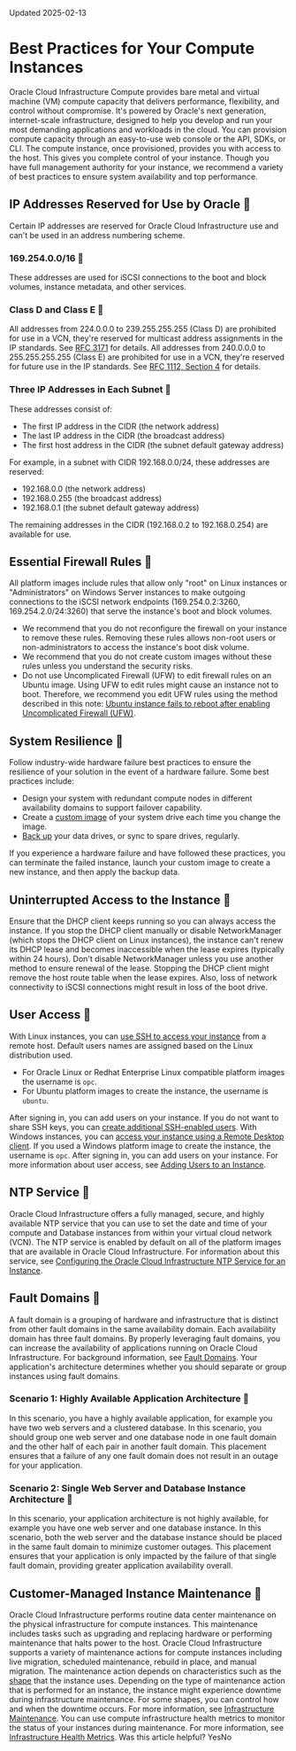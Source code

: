 Updated 2025-02-13
# Best Practices for Your Compute Instances
Oracle Cloud Infrastructure Compute provides bare metal and virtual machine (VM) compute capacity that delivers performance, flexibility, and control without compromise. It's powered by Oracle's next generation, internet-scale infrastructure, designed to help you develop and run your most demanding applications and workloads in the cloud.
You can provision compute capacity through an easy-to-use web console or the API, SDKs, or CLI. The compute instance, once provisioned, provides you with access to the host. This gives you complete control of your instance.
Though you have full management authority for your instance, we recommend a variety of best practices to ensure system availability and top performance. 
## IP Addresses Reserved for Use by Oracle 🔗 
Certain IP addresses are reserved for Oracle Cloud Infrastructure use and can't be used in an address numbering scheme.
### 169.254.0.0/16 🔗 
These addresses are used for iSCSI connections to the boot and block volumes, instance metadata, and other services.
### Class D and Class E 🔗 
All addresses from 224.0.0.0 to 239.255.255.255 (Class D) are prohibited for use in a VCN, they're reserved for multicast address assignments in the IP standards. See [RFC 3171](https://tools.ietf.org/html/rfc3171) for details. 
All addresses from 240.0.0.0 to 255.255.255.255 (Class E) are prohibited for use in a VCN, they're reserved for future use in the IP standards. See [RFC 1112, Section 4](https://tools.ietf.org/html/rfc1112) for details.
### Three IP Addresses in Each Subnet 🔗 
These addresses consist of:
  * The first IP address in the CIDR (the network address)
  * The last IP address in the CIDR (the broadcast address)
  * The first host address in the CIDR (the subnet default gateway address)


For example, in a subnet with CIDR 192.168.0.0/24, these addresses are reserved:
  * 192.168.0.0 (the network address)
  * 192.168.0.255 (the broadcast address)
  * 192.168.0.1 (the subnet default gateway address)


The remaining addresses in the CIDR (192.168.0.2 to 192.168.0.254) are available for use.
## Essential Firewall Rules 🔗 
All platform images include rules that allow only "root" on Linux instances or "Administrators" on Windows Server instances to make outgoing connections to the iSCSI network endpoints (169.254.0.2:3260, 169.254.2.0/24:3260) that serve the instance's boot and block volumes.
  * We recommend that you do not reconfigure the firewall on your instance to remove these rules. Removing these rules allows non-root users or non-administrators to access the instance's boot disk volume.
  * We recommend that you do not create custom images without these rules unless you understand the security risks.
  * Do not use Uncomplicated Firewall (UFW) to edit firewall rules on an Ubuntu image. Using UFW to edit rules might cause an instance not to boot. Therefore, we recommend you edit UFW rules using the method described in this note: [Ubuntu instance fails to reboot after enabling Uncomplicated Firewall (UFW)](https://docs.oracle.com/en-us/iaas/Content/Compute/known-issues.htm#ufw).


## System Resilience 🔗 
Follow industry-wide hardware failure best practices to ensure the resilience of your solution in the event of a hardware failure. Some best practices include:
  * Design your system with redundant compute nodes in different availability domains to support failover capability.
  * Create a [custom image](https://docs.oracle.com/en-us/iaas/Content/Compute/Tasks/managingcustomimages.htm#Managing_Custom_Images "You can create a custom image of an instance's boot disk and use it to launch other instances. Instances you launch from your image include the customizations, configuration, and software installed when you created the image.") of your system drive each time you change the image.
  * [Back up](https://docs.oracle.com/iaas/Content/Block/Tasks/backingupavolume.htm) your data drives, or sync to spare drives, regularly.

If you experience a hardware failure and have followed these practices, you can terminate the failed instance, launch your custom image to create a new instance, and then apply the backup data. 
## Uninterrupted Access to the Instance 🔗 
Ensure that the DHCP client keeps running so you can always access the instance. If you stop the DHCP client manually or disable NetworkManager (which stops the DHCP client on Linux instances), the instance can't renew its DHCP lease and becomes inaccessible when the lease expires (typically within 24 hours). Don't disable NetworkManager unless you use another method to ensure renewal of the lease. 
Stopping the DHCP client might remove the host route table when the lease expires. Also, loss of network connectivity to iSCSI connections might result in loss of the boot drive. 
## User Access 🔗 
With Linux instances, you can [use SSH to access your instance](https://docs.oracle.com/en-us/iaas/Content/Compute/Tasks/connect-to-linux-instance.htm#top "You can connect to a running Linux instance by using a Secure Shell \(SSH\) connection.") from a remote host. Default users names are assigned based on the Linux distribution used.
  * For Oracle Linux or Redhat Enterprise Linux compatible platform images the username is `opc`.
  * For Ubuntu platform images to create the instance, the username is `ubuntu`.


After signing in, you can add users on your instance.
If you do not want to share SSH keys, you can [create additional SSH-enabled users](https://docs.oracle.com/en-us/iaas/Content/Compute/Tasks/addingusers.htm#Adding_Users_on_an_Instance).
With Windows instances, you can [access your instance using a Remote Desktop client](https://docs.oracle.com/en-us/iaas/Content/Compute/Tasks/connect-to-windows-instance.htm#top "You connect to a Windows instance by using a Remote Desktop connection. Most Windows systems include a Remote Desktop client by default."). If you used a Windows platform image to create the instance, the username is `opc`. After signing in, you can add users on your instance. 
For more information about user access, see [Adding Users to an Instance](https://docs.oracle.com/en-us/iaas/Content/Compute/Tasks/addingusers.htm#Adding_Users_on_an_Instance).
## NTP Service 🔗 
Oracle Cloud Infrastructure offers a fully managed, secure, and highly available NTP service that you can use to set the date and time of your compute and Database instances from within your virtual cloud network (VCN). The NTP service is enabled by default on all of the platform images that are available in Oracle Cloud Infrastructure. For information about this service, see [Configuring the Oracle Cloud Infrastructure NTP Service for an Instance](https://docs.oracle.com/en-us/iaas/Content/Compute/Tasks/configuringntpservice.htm#Configuring_the_Oracle_Cloud_Infrastructure_NTP_Service_for_an_Instance).
## Fault Domains 🔗 
A fault domain is a grouping of hardware and infrastructure that is distinct from other fault domains in the same availability domain. Each availability domain has three fault domains. By properly leveraging fault domains, you can increase the availability of applications running on Oracle Cloud Infrastructure. For background information, see [Fault Domains](https://docs.oracle.com/iaas/Content/General/Concepts/regions.htm#fault).
Your application's architecture determines whether you should separate or group instances using fault domains.
### Scenario 1: Highly Available Application Architecture 🔗 
In this scenario, you have a highly available application, for example you have two web servers and a clustered database. In this scenario, you should group one web server and one database node in one fault domain and the other half of each pair in another fault domain. This placement ensures that a failure of any one fault domain does not result in an outage for your application. 
### Scenario 2: Single Web Server and Database Instance Architecture 🔗 
In this scenario, your application architecture is not highly available, for example you have one web server and one database instance. In this scenario, both the web server and the database instance should be placed in the same fault domain to minimize customer outages. This placement ensures that your application is only impacted by the failure of that single fault domain, providing greater application availability overall.
## Customer-Managed Instance Maintenance 🔗 
Oracle Cloud Infrastructure performs routine data center maintenance on the physical infrastructure for compute instances. This maintenance includes tasks such as upgrading and replacing hardware or performing maintenance that halts power to the host.
Oracle Cloud Infrastructure supports a variety of maintenance actions for compute instances including live migration, scheduled maintenance, rebuild in place, and manual migration. The maintenance action depends on characteristics such as the [shape](https://docs.oracle.com/en-us/iaas/Content/Compute/References/computeshapes.htm#Compute_Shapes) that the instance uses. Depending on the type of maintenance action that is performed for an instance, the instance might experience downtime during infrastructure maintenance. For some shapes, you can control how and when the downtime occurs. For more information, see [Infrastructure Maintenance](https://docs.oracle.com/en-us/iaas/Content/Compute/References/infrastructure-maintenance.htm#infrastructure-maintenance).
You can use compute infrastructure health metrics to monitor the status of your instances during maintenance. For more information, see [Infrastructure Health Metrics](https://docs.oracle.com/en-us/iaas/Content/Compute/References/infrastructurehealthmetrics.htm#Infrastructure_Health_Metrics).
Was this article helpful?
YesNo

